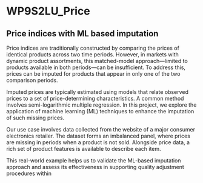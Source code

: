 # WP9S2LU_Price
## Price indices with ML based imputation

Price indices are traditionally constructed by comparing the prices of identical products across two time periods. However, in markets with dynamic product assortments, this matched-model approach—limited to products available in both periods—can be insufficient. To address this, prices can be imputed for products that appear in only one of the two comparison periods.

Imputed prices are typically estimated using models that relate observed prices to a set of price-determining characteristics. A common method involves semi-logarithmic multiple regression. In this project, we explore the application of machine learning (ML) techniques to enhance the imputation of such missing prices.

Our use case involves data collected from the website of a major consumer electronics retailer. The dataset forms an imbalanced panel, where prices are missing in periods when a product is not sold. Alongside price data, a rich set of product features is available to describe each item.

This real-world example helps us to validate the ML-based imputation approach and assess its effectiveness in supporting quality adjustment procedures within 


